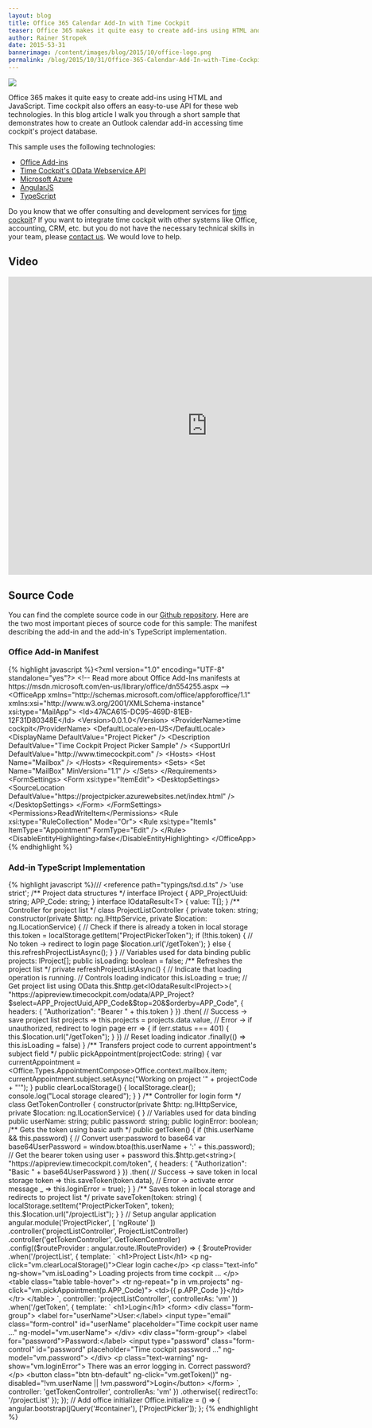 ```yaml
---
layout: blog
title: Office 365 Calendar Add-In with Time Cockpit
teaser: Office 365 makes it quite easy to create add-ins using HTML and JavaScript. Time cockpit also offers an easy-to-use API for these web technologies. In this blog article I walk you through a short sample that demonstrates how to create an Outlook calendar add-in accessing time cockpit's project database.
author: Rainer Stropek
date: 2015-53-31
bannerimage: /content/images/blog/2015/10/office-logo.png
permalink: /blog/2015/10/31/Office-365-Calendar-Add-In-with-Time-Cockpit
---
```


<p xmlns="http://www.w3.org/1999/xhtml">
  <img src="{{site.baseurl}}/content/images/blog/2015/10/office365-addin-timecockpit.png" />
</p><p xmlns="http://www.w3.org/1999/xhtml">Office 365 makes it quite easy to create add-ins using HTML and JavaScript. Time cockpit also offers an easy-to-use API for these web technologies. In this blog article I walk you through a short sample that demonstrates how to create an Outlook calendar add-in accessing time cockpit's project database.</p><p xmlns="http://www.w3.org/1999/xhtml">This sample uses the following technologies:</p><ul xmlns="http://www.w3.org/1999/xhtml">
  <li>
    <a href="https://msdn.microsoft.com/en-us/library/office/jj220060.aspx" target="_blank">Office Add-ins</a>
  </li>
  <li>
    <a href="https://help.timecockpit.com/?topic=html/5d6e34c5-3b08-4fa4-baa0-45eb707b6b78.htm" target="_blank">Time Cockpit's OData Webservice API</a>
  </li>
  <li>
    <a href="https://azure.microsoft.com/" target="_blank">Microsoft Azure</a>
  </li>
  <li>
    <a href="https://angularjs.org/" target="_blank">AngularJS</a>
  </li>
  <li>
    <a href="http://www.typescriptlang.org/" target="_blank">TypeScript</a>
  </li>
</ul><p class="showcase" xmlns="http://www.w3.org/1999/xhtml">Do you know that we offer consulting and development services for <a href="http://www.timecockpit.com" target="_blank">time cockpit</a>? If you want to integrate time cockpit with other systems like Office, accounting, CRM, etc. but you do not have the necessary technical skills in your team, please <a href="~/help-support/contact-us" target="_blank">contact us</a>. We would love to help.</p><h2 xmlns="http://www.w3.org/1999/xhtml">Video</h2><div class="videoWrapper" xmlns="http://www.w3.org/1999/xhtml">
  <iframe width="800" height="600" src="https://www.youtube.com/embed/bSmREYWGJvc?rel=0" frameborder="0" allowfullscreen="allowfullscreen"></iframe>
</div><h2 xmlns="http://www.w3.org/1999/xhtml">Source Code</h2><div xmlns="http://www.w3.org/1999/xhtml">You can find the complete source code in our <a href="https://github.com/software-architects/TimeCockpit.Scripts/tree/master/Timecockpit.AngularOutlookPlugin" target="_blank">Github repository</a>. Here are the two most important pieces of source code for this sample: The manifest describing the add-in and the add-in's TypeScript implementation.</div><h3 xmlns="http://www.w3.org/1999/xhtml">Office Add-in Manifest</h3><div xmlns="http://www.w3.org/1999/xhtml">
  {% highlight javascript %}&lt;?xml version=&quot;1.0&quot; encoding=&quot;UTF-8&quot; standalone=&quot;yes&quot;?&gt;&#xD;&#xA;  &lt;!-- Read more about Office Add-Ins manifests at https://msdn.microsoft.com/en-us/library/office/dn554255.aspx --&gt;&#xD;&#xA;  &lt;OfficeApp xmlns=&quot;http://schemas.microsoft.com/office/appforoffice/1.1&quot; xmlns:xsi=&quot;http://www.w3.org/2001/XMLSchema-instance&quot; xsi:type=&quot;MailApp&quot;&gt;&#xD;&#xA;    &lt;Id&gt;47ACA615-DC95-469D-81EB-12F31D80348E&lt;/Id&gt;&#xD;&#xA;    &lt;Version&gt;0.0.1.0&lt;/Version&gt;&#xD;&#xA;    &lt;ProviderName&gt;time cockpit&lt;/ProviderName&gt;&#xD;&#xA;    &lt;DefaultLocale&gt;en-US&lt;/DefaultLocale&gt;&#xD;&#xA;    &lt;DisplayName DefaultValue=&quot;Project Picker&quot; /&gt;&#xD;&#xA;    &lt;Description DefaultValue=&quot;Time Cockpit Project Picker Sample&quot; /&gt;&#xD;&#xA;    &lt;SupportUrl DefaultValue=&quot;http://www.timecockpit.com&quot; /&gt;&#xD;&#xA;    &lt;Hosts&gt;&#xD;&#xA;      &lt;Host Name=&quot;Mailbox&quot; /&gt;&#xD;&#xA;    &lt;/Hosts&gt;&#xD;&#xA;    &lt;Requirements&gt;&#xD;&#xA;      &lt;Sets&gt;&#xD;&#xA;        &lt;Set Name=&quot;MailBox&quot; MinVersion=&quot;1.1&quot; /&gt;&#xD;&#xA;      &lt;/Sets&gt;&#xD;&#xA;    &lt;/Requirements&gt;&#xD;&#xA;    &lt;FormSettings&gt;&#xD;&#xA;      &lt;Form xsi:type=&quot;ItemEdit&quot;&gt;&#xD;&#xA;        &lt;DesktopSettings&gt;&#xD;&#xA;          &lt;SourceLocation DefaultValue=&quot;https://projectpicker.azurewebsites.net/index.html&quot; /&gt;&#xD;&#xA;        &lt;/DesktopSettings&gt;&#xD;&#xA;      &lt;/Form&gt;&#xD;&#xA;    &lt;/FormSettings&gt;&#xD;&#xA;    &lt;Permissions&gt;ReadWriteItem&lt;/Permissions&gt;&#xD;&#xA;    &lt;Rule xsi:type=&quot;RuleCollection&quot; Mode=&quot;Or&quot;&gt;&#xD;&#xA;      &lt;Rule xsi:type=&quot;ItemIs&quot; ItemType=&quot;Appointment&quot; FormType=&quot;Edit&quot; /&gt;&#xD;&#xA;    &lt;/Rule&gt;&#xD;&#xA;    &lt;DisableEntityHighlighting&gt;false&lt;/DisableEntityHighlighting&gt;&#xD;&#xA;  &lt;/OfficeApp&gt;{% endhighlight %}
</div><h3 xmlns="http://www.w3.org/1999/xhtml">Add-in TypeScript Implementation</h3><div xmlns="http://www.w3.org/1999/xhtml">
  {% highlight javascript %}/// &lt;reference path=&quot;typings/tsd.d.ts&quot; /&gt;&#xD;&#xA;&#xD;&#xA;'use strict';&#xD;&#xA;&#xD;&#xA;/** Project data structures */&#xD;&#xA;interface IProject {&#xD;&#xA;&#x9;APP_ProjectUuid: string;&#xD;&#xA;&#x9;APP_Code: string;&#xD;&#xA;}&#xD;&#xA;interface IOdataResult&lt;T&gt; {&#xD;&#xA;&#x9;value: T[];&#xD;&#xA;}&#xD;&#xA;&#xD;&#xA;/** Controller for project list */&#xD;&#xA;class ProjectListController {&#xD;&#xA;&#x9;private token: string;&#xD;&#xA;&#xD;&#xA;&#x9;constructor(private $http: ng.IHttpService, private $location: ng.ILocationService) {&#xD;&#xA;&#x9;&#x9;// Check if there is already a token in local storage&#xD;&#xA;&#x9;&#x9;this.token = localStorage.getItem(&quot;ProjectPickerToken&quot;);&#xD;&#xA;&#x9;&#x9;if (!this.token) {&#xD;&#xA;&#x9;&#x9;&#x9;// No token -&gt; redirect to login page&#xD;&#xA;&#x9;&#x9;&#x9;$location.url('/getToken');&#xD;&#xA;&#x9;&#x9;} else {&#xD;&#xA;&#x9;&#x9;&#x9;this.refreshProjectListAsync();&#xD;&#xA;&#x9;&#x9;}&#xD;&#xA;&#x9;}&#xD;&#xA;&#xD;&#xA;&#x9;// Variables used for data binding&#x9;&#xD;&#xA;&#x9;public projects: IProject[];&#xD;&#xA;&#x9;public isLoading: boolean = false;&#xD;&#xA;&#x9;&#xD;&#xA;&#x9;/** Refreshes the project list */&#xD;&#xA;&#x9;private refreshProjectListAsync() {&#xD;&#xA;&#x9;&#x9;// Indicate that loading operation is running.&#xD;&#xA;&#x9;&#x9;// Controls loading indicator&#xD;&#xA;&#x9;&#x9;this.isLoading = true;&#xD;&#xA;&#x9;&#x9;&#xD;&#xA;&#x9;&#x9;// Get project list using OData&#xD;&#xA;&#x9;&#x9;this.$http.get&lt;IOdataResult&lt;IProject&gt;&gt;(&#xD;&#xA;&#x9;&#x9;&#x9;&quot;https://apipreview.timecockpit.com/odata/APP_Project?$select=APP_ProjectUuid,APP_Code&amp;$top=20&amp;$orderby=APP_Code&quot;,&#xD;&#xA;&#x9;&#x9;&#x9;{ headers: { &quot;Authorization&quot;: &quot;Bearer &quot; + this.token } })&#xD;&#xA;&#x9;&#x9;&#x9;.then(&#xD;&#xA;&#x9;&#x9;&#x9;&#x9;// Success -&gt; save project list&#xD;&#xA;&#x9;&#x9;&#x9;&#x9;projects =&gt; this.projects = projects.data.value,&#xD;&#xA;&#x9;&#x9;&#x9;&#x9;// Error -&gt; if unauthorized, redirect to login page&#xD;&#xA;&#x9;&#x9;&#x9;&#x9;err =&gt; { if (err.status === 401) { this.$location.url(&quot;/getToken&quot;); } })&#xD;&#xA;&#x9;&#x9;&#x9;// Reset loading indicator&#xD;&#xA;&#x9;&#x9;&#x9;.finally(() =&gt; this.isLoading = false)&#xD;&#xA;&#x9;}&#xD;&#xA;&#x9;&#xD;&#xA;&#x9;/** Transfers project code to current appointment's subject field */&#xD;&#xA;&#x9;public pickAppointment(projectCode: string) {&#xD;&#xA;&#x9;&#x9;var currentAppointment = &lt;Office.Types.AppointmentCompose&gt;Office.context.mailbox.item;&#xD;&#xA;&#x9;&#x9;currentAppointment.subject.setAsync(&quot;Working on project '&quot; + projectCode + &quot;'&quot;);&#xD;&#xA;&#x9;}&#xD;&#xA;&#x9;&#xD;&#xA;&#x9;public clearLocalStorage() {&#xD;&#xA;&#x9;&#x9;localStorage.clear();&#xD;&#xA;&#x9;&#x9;console.log(&quot;Local storage cleared&quot;);&#xD;&#xA;&#x9;}&#xD;&#xA;}&#xD;&#xA;&#xD;&#xA;/** Controller for login form */&#xD;&#xA;class GetTokenController {&#xD;&#xA;&#x9;constructor(private $http: ng.IHttpService, private $location: ng.ILocationService) {&#xD;&#xA;&#x9;}&#xD;&#xA;&#x9;&#xD;&#xA;&#x9;// Variables used for data binding&#x9;&#xD;&#xA;&#x9;public userName: string;&#xD;&#xA;&#x9;public password: string;&#xD;&#xA;&#x9;public loginError: boolean;&#xD;&#xA;&#x9;&#xD;&#xA;&#x9;/** Gets the token using basic auth */&#xD;&#xA;&#x9;public getToken() {&#xD;&#xA;&#x9;&#x9;if (this.userName &amp;&amp; this.password) {&#xD;&#xA;&#x9;&#x9;&#x9;// Convert user:password to base64&#xD;&#xA;&#x9;&#x9;&#x9;var base64UserPassword = window.btoa(this.userName + ':' + this.password);&#xD;&#xA;&#x9;&#x9;&#x9;&#xD;&#xA;&#x9;&#x9;&#x9;// Get the bearer token using user + password&#xD;&#xA;&#x9;&#x9;&#x9;this.$http.get&lt;string&gt;(&#xD;&#xA;&#x9;&#x9;&#x9;&#x9;&quot;https://apipreview.timecockpit.com/token&quot;, &#xD;&#xA;&#x9;&#x9;&#x9;&#x9;{ headers: { &quot;Authorization&quot;: &quot;Basic &quot; + base64UserPassword } })&#xD;&#xA;&#x9;&#x9;&#x9;&#x9;.then(&#xD;&#xA;&#x9;&#x9;&#x9;&#x9;&#x9;// Success -&gt; save token in local storage&#xD;&#xA;&#x9;&#x9;&#x9;&#x9;&#x9;token =&gt; this.saveToken(token.data), &#xD;&#xA;&#x9;&#x9;&#x9;&#x9;&#x9;// Error -&gt; activate error message&#xD;&#xA;&#x9;&#x9;&#x9;&#x9;&#x9;_ =&gt; this.loginError = true);&#xD;&#xA;&#x9;&#x9;}&#xD;&#xA;&#x9;}&#xD;&#xA;&#x9;&#xD;&#xA;&#x9;/** Saves token in local storage and redirects to project list */&#xD;&#xA;&#x9;private saveToken(token: string) {&#xD;&#xA;&#x9;&#x9;localStorage.setItem(&quot;ProjectPickerToken&quot;, token);&#xD;&#xA;&#x9;&#x9;this.$location.url(&quot;/projectList&quot;);&#xD;&#xA;&#x9;}&#xD;&#xA;}&#xD;&#xA;&#xD;&#xA;// Setup angular application&#xD;&#xA;angular.module('ProjectPicker', [ 'ngRoute' ])&#xD;&#xA;&#x9;.controller('projectListController', ProjectListController)&#xD;&#xA;&#x9;.controller('getTokenController', GetTokenController)&#xD;&#xA;&#x9;.config(($routeProvider : angular.route.IRouteProvider) =&gt; {&#xD;&#xA;&#x9;&#x9;$routeProvider&#xD;&#xA;&#x9;&#x9;&#x9;.when('/projectList', { &#xD;&#xA;&#x9;&#x9;&#x9;&#x9;template: `&#xD;&#xA;&#x9;&#x9;&#x9;&#x9;&lt;h1&gt;Project List&lt;/h1&gt;&#xD;&#xA;&#x9;&#x9;&#x9;&#x9;&lt;p ng-click=&quot;vm.clearLocalStorage()&quot;&gt;Clear login cache&lt;/p&gt;&#xD;&#xA;&#x9;&#x9;&#x9;&#x9;&lt;p class=&quot;text-info&quot; ng-show=&quot;vm.isLoading&quot;&gt;&#xD;&#xA;&#x9;&#x9;&#x9;&#x9;&#x9;Loading projects from time cockpit ...&#xD;&#xA;&#x9;&#x9;&#x9;&#x9;&lt;/p&gt;&#xD;&#xA;&#x9;&#x9;&#x9;&#x9;&lt;table class=&quot;table table-hover&quot;&gt;&#xD;&#xA;&#x9;&#x9;&#x9;&#x9;&#x9;&lt;tr ng-repeat=&quot;p in vm.projects&quot;&#xD;&#xA;&#x9;&#x9;&#x9;&#x9;&#x9;    ng-click=&quot;vm.pickAppointment(p.APP_Code)&quot;&gt;&#xD;&#xA;&#x9;&#x9;&#x9;&#x9;&#x9;&#x9;&lt;td&gt;{{ p.APP_Code }}&lt;/td&gt;&#xD;&#xA;&#x9;&#x9;&#x9;&#x9;&#x9;&lt;/tr&gt;&#xD;&#xA;&#x9;&#x9;&#x9;&#x9;&lt;/table&gt;&#xD;&#xA;&#x9;&#x9;&#x9;&#x9;`,&#xD;&#xA;&#x9;&#x9;&#x9;&#x9;controller: 'projectListController',&#xD;&#xA;&#x9;&#x9;&#x9;&#x9;controllerAs: 'vm'&#xD;&#xA;&#x9;&#x9;&#x9;})&#xD;&#xA;&#x9;&#x9;&#x9;.when('/getToken', { &#xD;&#xA;&#x9;&#x9;&#x9;&#x9;template: `&#xD;&#xA;&#x9;&#x9;&#x9;&#x9;&lt;h1&gt;Login&lt;/h1&gt;&#xD;&#xA;&#x9;&#x9;&#x9;&#x9;&lt;form&gt;&#xD;&#xA;&#x9;&#x9;&#x9;&#x9;&#x9;&lt;div class=&quot;form-group&quot;&gt;&#xD;&#xA;&#x9;&#x9;&#x9;&#x9;&#x9;&#x9;&lt;label for=&quot;userName&quot;&gt;User:&lt;/label&gt;&#xD;&#xA;&#x9;&#x9;&#x9;&#x9;&#x9;&#x9;&lt;input type=&quot;email&quot; class=&quot;form-control&quot; id=&quot;userName&quot; &#xD;&#xA;&#x9;&#x9;&#x9;&#x9;&#x9;&#x9;       placeholder=&quot;Time cockpit user name ...&quot;&#xD;&#xA;&#x9;&#x9;&#x9;&#x9;&#x9;&#x9;&#x9;   ng-model=&quot;vm.userName&quot;&gt;&#xD;&#xA;&#x9;&#x9;&#x9;&#x9;&#x9;&lt;/div&gt;&#xD;&#xA;&#x9;&#x9;&#x9;&#x9;&#x9;&lt;div class=&quot;form-group&quot;&gt;&#xD;&#xA;&#x9;&#x9;&#x9;&#x9;&#x9;&#x9;&lt;label for=&quot;password&quot;&gt;Password:&lt;/label&gt;&#xD;&#xA;&#x9;&#x9;&#x9;&#x9;&#x9;&#x9;&lt;input type=&quot;password&quot; class=&quot;form-control&quot; id=&quot;password&quot; &#xD;&#xA;&#x9;&#x9;&#x9;&#x9;&#x9;&#x9;       placeholder=&quot;Time cockpit password ...&quot;&#xD;&#xA;&#x9;&#x9;&#x9;&#x9;&#x9;&#x9;&#x9;   ng-model=&quot;vm.password&quot;&gt;&#xD;&#xA;&#x9;&#x9;&#x9;&#x9;&#x9;&lt;/div&gt;&#xD;&#xA;&#x9;&#x9;&#x9;&#x9;&#x9;&lt;p class=&quot;text-warning&quot; ng-show=&quot;vm.loginError&quot;&gt;&#xD;&#xA;&#x9;&#x9;&#x9;&#x9;&#x9;&#x9;There was an error logging in. Correct password?&#xD;&#xA;&#x9;&#x9;&#x9;&#x9;&#x9;&lt;/p&gt;&#xD;&#xA;&#x9;&#x9;&#x9;&#x9;&#x9;&lt;button class=&quot;btn btn-default&quot; ng-click=&quot;vm.getToken()&quot;&#xD;&#xA;&#x9;&#x9;&#x9;&#x9;&#x9;&#x9;    ng-disabled=&quot;!vm.userName || !vm.password&quot;&gt;Login&lt;/button&gt;&#xD;&#xA;&#x9;&#x9;&#x9;&#x9;&lt;/form&gt;&#xD;&#xA;&#x9;&#x9;&#x9;&#x9;`,&#xD;&#xA;&#x9;&#x9;&#x9;&#x9;controller: 'getTokenController',&#xD;&#xA;&#x9;&#x9;&#x9;&#x9;controllerAs: 'vm'&#xD;&#xA;&#x9;&#x9;&#x9;})&#xD;&#xA;&#x9;&#x9;&#x9;.otherwise({ redirectTo: '/projectList' });&#xD;&#xA;&#x9;});&#xD;&#xA;&#xD;&#xA;&#x9;// Add office initializer&#xD;&#xA;&#x9;Office.initialize = () =&gt; {&#xD;&#xA;&#x9;&#x9;angular.bootstrap(jQuery('#container'), ['ProjectPicker']);&#xD;&#xA;&#x9;};&#xD;&#xA;{% endhighlight %}
</div>